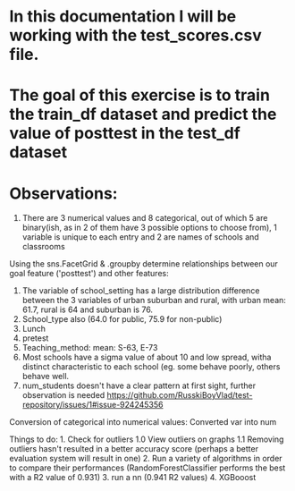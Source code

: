 # In this documentation I will be working with the test_scores.csv file. 

# The goal of this exercise is to train the train_df dataset and predict the value of posttest in the test_df dataset

# Observations:
1. There are 3 numerical values and 8 categorical, out of which 5 are binary(ish, as in 2 of them have 3 possible options to choose from), 1 variable is unique to each entry and 
    2 are names of schools and classrooms

Using the sns.FacetGrid & .groupby determine relationships between our goal feature ('posttest') and other features:
  1. The variable of school_setting has a large distribution difference between the 3 variables of urban suburban and rural, with urban mean: 61.7, rural is 64 and suburban is 76.
  2. School_type also (64.0 for public, 75.9 for non-public)
  3. Lunch
  4. pretest
  5. Teaching_method: mean: S-63, E-73
  6. Most schools have a sigma value of about 10 and low spread, witha  distinct characteristic to each school (eg. some behave poorly, others behave well.
  7. num_students doesn't have a clear pattern at first sight, further observation is needed
  https://github.com/RusskiBoyVlad/test-repository/issues/1#issue-924245356
  
  
Conversion of categorical into numerical values:
    Converted var into num
    
Things to do:
    1. Check for outliers
        1.0 View outliers on graphs
        1.1 Removing outliers hasn't resulted in a better accuracy score (perhaps a better evaluation system will result in one)
    2. Run a variety of algorithms in order to compare their performances (RandomForestClassifier performs the best with a R2 value of 0.931)
    3. run a nn (0.941 R2 values)
    4. XGBooost

